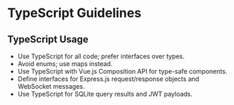 # TypeScript Guidelines

## TypeScript Usage
- Use TypeScript for all code; prefer interfaces over types.
- Avoid enums; use maps instead.
- Use TypeScript with Vue.js Composition API for type-safe components.
- Define interfaces for Express.js request/response objects and WebSocket messages.
- Use TypeScript for SQLite query results and JWT payloads.
